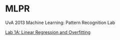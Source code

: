 MLPR
====

UvA 2013 Machine Learning: Pattern Recognition Lab

[Lab 1A: Linear Regression and Overfitting](http://blackboard.uva.nl/bbcswebdav/pid-4565765-dt-content-rid-5465808_1/courses/2318N001.5204MLPR6Y.S1.1.2013/lab01.pdf)
